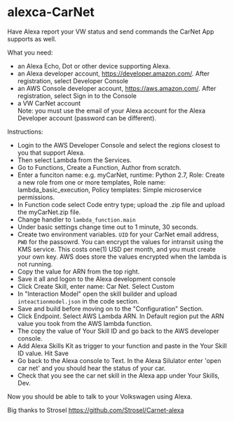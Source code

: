 # alexca-CarNet
Have Alexa report your VW status and send commands the CarNet App supports as well.

What you need: 
* an Alexa Echo, Dot or other device supporting Alexa.
* an Alexa developer account, https://developer.amazon.com/. After registration, select Developer Console
* an AWS Console developer account, https://aws.amazon.com/. After registration, select Sign in to the Console
* a VW CarNet account<br>
Note: you must use the email of your Alexa account for the Alexa Developer account (password can be different).

Instructions:
- Login to the AWS Developer Console and select the regions closest to you that support Alexa.
- Then select Lambda from the Services.
- Go to Functions, Create a Function, Author from scratch.
- Enter a funciton name: e.g. myCarNet, runtime: Python 2.7, Role: Create a new role from one or more templates, Role name: lambda_basic_execution, Policy templates: Simple microservice permissions.
- In Function code select Code entry type; upload the .zip file and upload the myCarNet.zip file.
- Change handler to `lambda_function.main`
- Under basic settings change time out to 1 minute, 30 seconds.
- Create two environment variables. `UID` for your CarNet email address, `PWD` for the passowrd. You can encrypt the values for intransit using the KMS service. This costs one(1) USD per month, and you must create your own key. AWS does store the values encrypted when the lambda is not running.
- Copy the value for ARN from the top right.
- Save it all and logon to the Alexa development console
- Click Create Skill, enter name: Car Net. Select Custom
- In "Interaction Model" open the skill builder and upload `inteactionmodel.json` in the code section.
- Save and build before moving on to the "Configuration" Section.
- Click Endpoint. Select AWS Lambda ARN. In Default region put the ARN value you took from the AWS lambda function.
- The copy the value of Your Skill ID and go back to the AWS developer console.
- Add Alexa Skills Kit as trigger to your function and paste in the Your Skill ID value. Hit Save
- Go back to the Alexa console to Text. In the Alexa Silulator enter 'open car net' and you should hear the status of your car.
- Check that you see the car net skill in the Alexa app under Your Skills, Dev.

Now you should be able to talk to your Volkswagen using Alexa.



Big thanks to Strosel https://github.com/Strosel/Carnet-alexa
